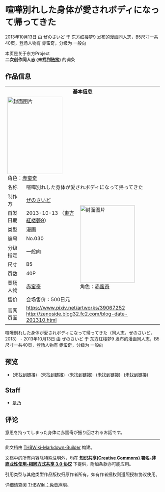 # 喧嘩別れした身体が愛されボディになって帰ってきた

<!-- source html: G:\repos\THBWiki-Markdown-Builder\THBWikiMarkdown\Temp\main\8\87\ns0%3A%E5%96%A7%E5%98%A9%E5%88%A5%E3%82%8C%E3%81%97%E3%81%9F%E8%BA%AB%E4%BD%93%E3%81%8C%E6%84%9B%E3%81%95%E3%82%8C%E3%83%9C%E3%83%87%E3%82%A3%E3%81%AB%E3%81%AA%E3%81%A3%E3%81%A6%E5%B8%B0%E3%81%A3%E3%81%A6%E3%81%8D%E3%81%9F.html -->

2013年10月13日 由 ぜのさいど 于 东方红楼梦9 发布的漫画同人志，B5尺寸一共40页，登场人物有 赤蛮奇，分级为 一般向

本页是关于东方Project  
 **二次创作同人志 (未找到链接)** 的词条

## 作品信息

<table><tbody><tr><th colspan="3">基本信息</th></tr><tr><td class="cover-artwork-mobile" colspan="2"><a href="./文件-喧嘩別れした身体が愛されボディになって帰ってきた封面.jpg.md" class="image" title="封面图片"><img alt="封面图片" src="https://upload.thwiki.cc/thumb/0/0f/%E5%96%A7%E5%98%A9%E5%88%A5%E3%82%8C%E3%81%97%E3%81%9F%E8%BA%AB%E4%BD%93%E3%81%8C%E6%84%9B%E3%81%95%E3%82%8C%E3%83%9C%E3%83%87%E3%82%A3%E3%81%AB%E3%81%AA%E3%81%A3%E3%81%A6%E5%B8%B0%E3%81%A3%E3%81%A6%E3%81%8D%E3%81%9F%E5%B0%81%E9%9D%A2.jpg/178px-%E5%96%A7%E5%98%A9%E5%88%A5%E3%82%8C%E3%81%97%E3%81%9F%E8%BA%AB%E4%BD%93%E3%81%8C%E6%84%9B%E3%81%95%E3%82%8C%E3%83%9C%E3%83%87%E3%82%A3%E3%81%AB%E3%81%AA%E3%81%A3%E3%81%A6%E5%B8%B0%E3%81%A3%E3%81%A6%E3%81%8D%E3%81%9F%E5%B0%81%E9%9D%A2.jpg" decoding="async" loading="lazy" width="178" height="252" srcset="https://upload.thwiki.cc/thumb/0/0f/%E5%96%A7%E5%98%A9%E5%88%A5%E3%82%8C%E3%81%97%E3%81%9F%E8%BA%AB%E4%BD%93%E3%81%8C%E6%84%9B%E3%81%95%E3%82%8C%E3%83%9C%E3%83%87%E3%82%A3%E3%81%AB%E3%81%AA%E3%81%A3%E3%81%A6%E5%B8%B0%E3%81%A3%E3%81%A6%E3%81%8D%E3%81%9F%E5%B0%81%E9%9D%A2.jpg/268px-%E5%96%A7%E5%98%A9%E5%88%A5%E3%82%8C%E3%81%97%E3%81%9F%E8%BA%AB%E4%BD%93%E3%81%8C%E6%84%9B%E3%81%95%E3%82%8C%E3%83%9C%E3%83%87%E3%82%A3%E3%81%AB%E3%81%AA%E3%81%A3%E3%81%A6%E5%B8%B0%E3%81%A3%E3%81%A6%E3%81%8D%E3%81%9F%E5%B0%81%E9%9D%A2.jpg 1.5x, https://upload.thwiki.cc/thumb/0/0f/%E5%96%A7%E5%98%A9%E5%88%A5%E3%82%8C%E3%81%97%E3%81%9F%E8%BA%AB%E4%BD%93%E3%81%8C%E6%84%9B%E3%81%95%E3%82%8C%E3%83%9C%E3%83%87%E3%82%A3%E3%81%AB%E3%81%AA%E3%81%A3%E3%81%A6%E5%B8%B0%E3%81%A3%E3%81%A6%E3%81%8D%E3%81%9F%E5%B0%81%E9%9D%A2.jpg/357px-%E5%96%A7%E5%98%A9%E5%88%A5%E3%82%8C%E3%81%97%E3%81%9F%E8%BA%AB%E4%BD%93%E3%81%8C%E6%84%9B%E3%81%95%E3%82%8C%E3%83%9C%E3%83%87%E3%82%A3%E3%81%AB%E3%81%AA%E3%81%A3%E3%81%A6%E5%B8%B0%E3%81%A3%E3%81%A6%E3%81%8D%E3%81%9F%E5%B0%81%E9%9D%A2.jpg 2x" data-file-width="946" data-file-height="1336"></a><div class="cover-char">角色：<a href="./赤蛮奇.md" title="赤蛮奇">赤蛮奇</a></div></td>
</tr><tr><td class="label">名称</td><td colspan="2"> 喧嘩別れした身体が愛されボディになって帰ってきた </td></tr><tr><td class="label">制作方</td><td><a href="./ぜのさいど.md" title="ぜのさいど">ぜのさいど</a></td><td class="cover-artwork" rowspan="9" style="min-width:252px;"><a href="./文件-喧嘩別れした身体が愛されボディになって帰ってきた封面.jpg.md" class="image" title="封面图片"><img alt="封面图片" src="https://upload.thwiki.cc/thumb/0/0f/%E5%96%A7%E5%98%A9%E5%88%A5%E3%82%8C%E3%81%97%E3%81%9F%E8%BA%AB%E4%BD%93%E3%81%8C%E6%84%9B%E3%81%95%E3%82%8C%E3%83%9C%E3%83%87%E3%82%A3%E3%81%AB%E3%81%AA%E3%81%A3%E3%81%A6%E5%B8%B0%E3%81%A3%E3%81%A6%E3%81%8D%E3%81%9F%E5%B0%81%E9%9D%A2.jpg/178px-%E5%96%A7%E5%98%A9%E5%88%A5%E3%82%8C%E3%81%97%E3%81%9F%E8%BA%AB%E4%BD%93%E3%81%8C%E6%84%9B%E3%81%95%E3%82%8C%E3%83%9C%E3%83%87%E3%82%A3%E3%81%AB%E3%81%AA%E3%81%A3%E3%81%A6%E5%B8%B0%E3%81%A3%E3%81%A6%E3%81%8D%E3%81%9F%E5%B0%81%E9%9D%A2.jpg" decoding="async" loading="lazy" width="178" height="252" srcset="https://upload.thwiki.cc/thumb/0/0f/%E5%96%A7%E5%98%A9%E5%88%A5%E3%82%8C%E3%81%97%E3%81%9F%E8%BA%AB%E4%BD%93%E3%81%8C%E6%84%9B%E3%81%95%E3%82%8C%E3%83%9C%E3%83%87%E3%82%A3%E3%81%AB%E3%81%AA%E3%81%A3%E3%81%A6%E5%B8%B0%E3%81%A3%E3%81%A6%E3%81%8D%E3%81%9F%E5%B0%81%E9%9D%A2.jpg/268px-%E5%96%A7%E5%98%A9%E5%88%A5%E3%82%8C%E3%81%97%E3%81%9F%E8%BA%AB%E4%BD%93%E3%81%8C%E6%84%9B%E3%81%95%E3%82%8C%E3%83%9C%E3%83%87%E3%82%A3%E3%81%AB%E3%81%AA%E3%81%A3%E3%81%A6%E5%B8%B0%E3%81%A3%E3%81%A6%E3%81%8D%E3%81%9F%E5%B0%81%E9%9D%A2.jpg 1.5x, https://upload.thwiki.cc/thumb/0/0f/%E5%96%A7%E5%98%A9%E5%88%A5%E3%82%8C%E3%81%97%E3%81%9F%E8%BA%AB%E4%BD%93%E3%81%8C%E6%84%9B%E3%81%95%E3%82%8C%E3%83%9C%E3%83%87%E3%82%A3%E3%81%AB%E3%81%AA%E3%81%A3%E3%81%A6%E5%B8%B0%E3%81%A3%E3%81%A6%E3%81%8D%E3%81%9F%E5%B0%81%E9%9D%A2.jpg/357px-%E5%96%A7%E5%98%A9%E5%88%A5%E3%82%8C%E3%81%97%E3%81%9F%E8%BA%AB%E4%BD%93%E3%81%8C%E6%84%9B%E3%81%95%E3%82%8C%E3%83%9C%E3%83%87%E3%82%A3%E3%81%AB%E3%81%AA%E3%81%A3%E3%81%A6%E5%B8%B0%E3%81%A3%E3%81%A6%E3%81%8D%E3%81%9F%E5%B0%81%E9%9D%A2.jpg 2x" data-file-width="946" data-file-height="1336"></a><div class="cover-char">角色：<a href="./赤蛮奇.md" title="赤蛮奇">赤蛮奇</a></div></td>
</tr><tr><td class="label">首发日期</td><td>2013-10-13&#160;（<a href="/展会作品列表?e=%E4%B8%9C%E6%96%B9%E7%BA%A2%E6%A5%BC%E6%A2%A6%239">東方紅楼夢9</a>）</td></tr><tr><td class="label">类型</td><td>漫画</td></tr><tr><td class="label">编号</td><td>No.030</td></tr><tr><td class="label">分级指定</td><td>一般向</td></tr><tr><td class="label">尺寸</td><td>B5</td></tr><tr><td class="label">页数</td><td>40P</td></tr><tr><td class="label">登场人物</td><td><a href="./赤蛮奇.md" title="赤蛮奇">赤蛮奇</a></td></tr><tr><td class="label">售价</td><td>会场售价：500日元</td></tr>
<tr><td class="label">官网页面</td><td colspan="2"><a rel="nofollow" class="external free" href="https://www.pixiv.net/artworks/39067252">https://www.pixiv.net/artworks/39067252</a><br><a rel="nofollow" class="external free" href="http://zenoside.blog32.fc2.com/blog-date-201310.html">http://zenoside.blog32.fc2.com/blog-date-201310.html</a></td></tr></tbody></table>

喧嘩別れした身体が愛されボディになって帰ってきた（同人志，ぜのさいど，2013） - 2013年10月13日 由 ぜのさいど 于 东方红楼梦9 发布的漫画同人志，B5尺寸一共40页，登场人物有 赤蛮奇，分级为 一般向

## 预览
-  (未找到链接)-  (未找到链接)-  (未找到链接)-  (未找到链接)-  (未找到链接)


## Staff
- [是乃](./是乃.md)


## 评论
  
意思を持ってしまった身体に赤蛮奇が振り回されるお話です。
  
  
  

  





---

此文档由 [THBWiki-Markdown-Builder](https://github.com/Delsin-Yu/THBWiki-Markdown-Builder) 构建。

文档中的所有内容除特殊注明外，均在 [**知识共享(Creative Commons) 署名-非商业性使用-相同方式共享 3.0 协议**](https://creativecommons.org/licenses/by-sa/3.0/deed.zh-hans) 下提供，附加条款亦可能应用。

引用类型与其他类型作品版权归原作者所有，如有作者授权则遵照授权协议使用。

详细请查阅 [THBWiki：免责声明](https://thbwiki.cc/THBWiki:%E5%85%8D%E8%B4%A3%E5%A3%B0%E6%98%8E)。

